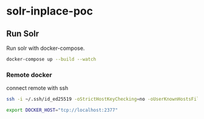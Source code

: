 # solr-inplace-poc


## Run Solr

Run solr with docker-compose.

```bash
docker-compose up --build --watch
```

### Remote docker

connect remote with ssh

```bash
ssh -i ~/.ssh/id_ed25519 -oStrictHostKeyChecking=no -oUserKnownHostsFile=/dev/null -NL localhost:2377:/var/run/docker.sock user@host
```

```bash
export DOCKER_HOST="tcp://localhost:2377"
```

